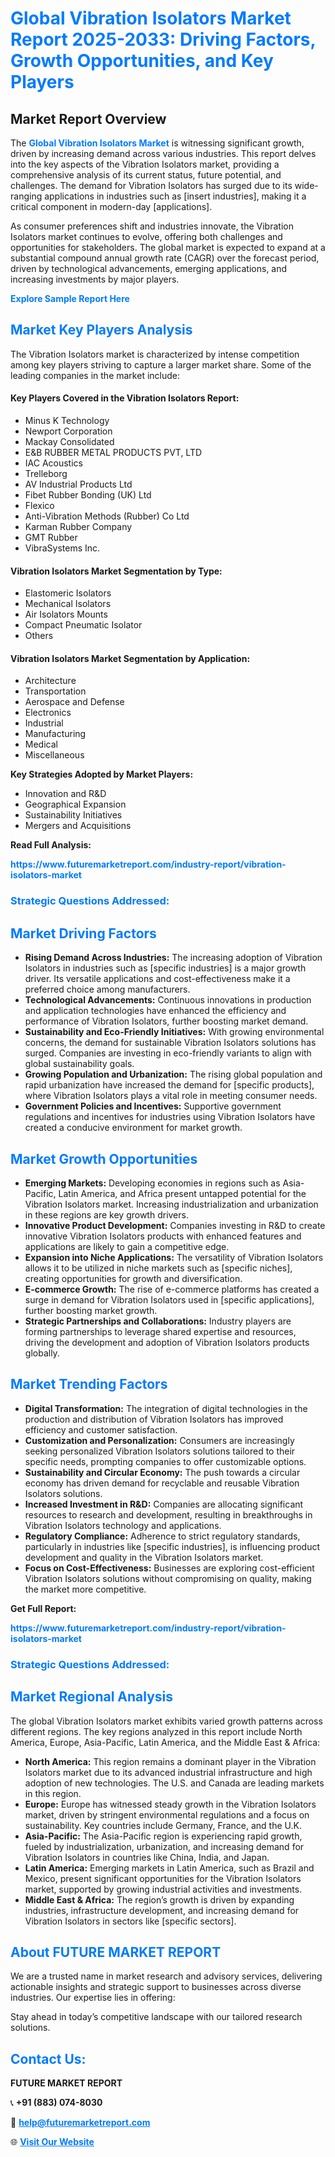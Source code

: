 <h1 style="color: #007BFF;">Global Vibration Isolators Market Report 2025-2033: Driving Factors, Growth Opportunities, and Key Players</h1>

<section id="overview">
<h2>Market Report Overview</h2>
<p>The <a href="https://www.futuremarketreport.com/industry-report/vibration-isolators-market" style="color: #007BFF; text-decoration: none;"><strong>Global Vibration Isolators Market</strong></a> is witnessing significant growth, driven by increasing demand across various industries. This report delves into the key aspects of the Vibration Isolators market, providing a comprehensive analysis of its current status, future potential, and challenges. The demand for Vibration Isolators has surged due to its wide-ranging applications in industries such as [insert industries], making it a critical component in modern-day [applications].</p>
<p>As consumer preferences shift and industries innovate, the Vibration Isolators market continues to evolve, offering both challenges and opportunities for stakeholders. The global market is expected to expand at a substantial compound annual growth rate (CAGR) over the forecast period, driven by technological advancements, emerging applications, and increasing investments by major players.</p>
</section>

<section id="overview">
<p><a href="https://www.futuremarketreport.com/request-sample/reportId=92049" style="color: #007BFF; text-decoration: none;"><strong>Explore Sample Report Here</strong></a></p>
</section>

<section id="key-players">
<h2 style="color: #007BFF;">Market Key Players Analysis</h2>
<p>The Vibration Isolators market is characterized by intense competition among key players striving to capture a larger market share. Some of the leading companies in the market include:</p>
<h4>Key Players Covered in the Vibration Isolators Report:</h4>
<ul><li>Minus K Technology</li><li>Newport Corporation</li><li>Mackay Consolidated</li><li>E&amp;B RUBBER METAL PRODUCTS PVT, LTD</li><li>IAC Acoustics</li><li>Trelleborg</li><li>AV Industrial Products Ltd</li><li>Fibet Rubber Bonding (UK) Ltd</li><li>Flexico</li><li>Anti-Vibration Methods (Rubber) Co Ltd</li><li>Karman Rubber Company</li><li>GMT Rubber</li><li>VibraSystems Inc.</li></ul>
<h4>Vibration Isolators Market Segmentation by Type:</h4>
<ul><li>Elastomeric Isolators</li><li>Mechanical Isolators</li><li>Air Isolators Mounts</li><li>Compact Pneumatic Isolator</li><li>Others</li></ul>

<h4>Vibration Isolators Market Segmentation by Application:</h4>
<ul><li>Architecture</li><li>Transportation</li><li>Aerospace and Defense</li><li>Electronics</li><li>Industrial</li><li>Manufacturing</li><li>Medical</li><li>Miscellaneous</li></ul>
<p><strong>Key Strategies Adopted by Market Players:</strong></p>
<ul>
<li>Innovation and R&D</li>
<li>Geographical Expansion</li>
<li>Sustainability Initiatives</li>
<li>Mergers and Acquisitions</li>
</ul>
</section>

<section>
<p><strong>Read Full Analysis: </strong></p><a href="https://www.futuremarketreport.com/industry-report/vibration-isolators-market" style="color: #007BFF; text-decoration: none;"><strong>https://www.futuremarketreport.com/industry-report/vibration-isolators-market</strong></a>
<h3 style="color: #007BFF;">Strategic Questions Addressed:</h3>
</section>

<section id="driving-factors">
<h2 style="color: #007BFF;">Market Driving Factors</h2>
<ul>
<li><strong>Rising Demand Across Industries:</strong> The increasing adoption of Vibration Isolators in industries such as [specific industries] is a major growth driver. Its versatile applications and cost-effectiveness make it a preferred choice among manufacturers.</li>
<li><strong>Technological Advancements:</strong> Continuous innovations in production and application technologies have enhanced the efficiency and performance of Vibration Isolators, further boosting market demand.</li>
<li><strong>Sustainability and Eco-Friendly Initiatives:</strong> With growing environmental concerns, the demand for sustainable Vibration Isolators solutions has surged. Companies are investing in eco-friendly variants to align with global sustainability goals.</li>
<li><strong>Growing Population and Urbanization:</strong> The rising global population and rapid urbanization have increased the demand for [specific products], where Vibration Isolators plays a vital role in meeting consumer needs.</li>
<li><strong>Government Policies and Incentives:</strong> Supportive government regulations and incentives for industries using Vibration Isolators have created a conducive environment for market growth.</li>
</ul>
</section>

<section id="growth-opportunities">
<h2 style="color: #007BFF;">Market Growth Opportunities</h2>
<ul>
<li><strong>Emerging Markets:</strong> Developing economies in regions such as Asia-Pacific, Latin America, and Africa present untapped potential for the Vibration Isolators market. Increasing industrialization and urbanization in these regions are key growth drivers.</li>
<li><strong>Innovative Product Development:</strong> Companies investing in R&D to create innovative Vibration Isolators products with enhanced features and applications are likely to gain a competitive edge.</li>
<li><strong>Expansion into Niche Applications:</strong> The versatility of Vibration Isolators allows it to be utilized in niche markets such as [specific niches], creating opportunities for growth and diversification.</li>
<li><strong>E-commerce Growth:</strong> The rise of e-commerce platforms has created a surge in demand for Vibration Isolators used in [specific applications], further boosting market growth.</li>
<li><strong>Strategic Partnerships and Collaborations:</strong> Industry players are forming partnerships to leverage shared expertise and resources, driving the development and adoption of Vibration Isolators products globally.</li>
</ul>
</section>

<section id="trending-factors">
<h2 style="color: #007BFF;">Market Trending Factors</h2>
<ul>
<li><strong>Digital Transformation:</strong> The integration of digital technologies in the production and distribution of Vibration Isolators has improved efficiency and customer satisfaction.</li>
<li><strong>Customization and Personalization:</strong> Consumers are increasingly seeking personalized Vibration Isolators solutions tailored to their specific needs, prompting companies to offer customizable options.</li>
<li><strong>Sustainability and Circular Economy:</strong> The push towards a circular economy has driven demand for recyclable and reusable Vibration Isolators solutions.</li>
<li><strong>Increased Investment in R&D:</strong> Companies are allocating significant resources to research and development, resulting in breakthroughs in Vibration Isolators technology and applications.</li>
<li><strong>Regulatory Compliance:</strong> Adherence to strict regulatory standards, particularly in industries like [specific industries], is influencing product development and quality in the Vibration Isolators market.</li>
<li><strong>Focus on Cost-Effectiveness:</strong> Businesses are exploring cost-efficient Vibration Isolators solutions without compromising on quality, making the market more competitive.</li>
</ul>
</section>

<section>
<p><strong>Get Full Report: </strong></p><a href="https://www.futuremarketreport.com/industry-report/vibration-isolators-market" style="color: #007BFF; text-decoration: none;"><strong>https://www.futuremarketreport.com/industry-report/vibration-isolators-market</strong></a>
<h3 style="color: #007BFF;">Strategic Questions Addressed:</h3>
</section>


<section id="regional-analysis">
<h2 style="color: #007BFF;">Market Regional Analysis</h2>
<p>The global Vibration Isolators market exhibits varied growth patterns across different regions. The key regions analyzed in this report include North America, Europe, Asia-Pacific, Latin America, and the Middle East & Africa:</p>
<ul>
<li><strong>North America:</strong> This region remains a dominant player in the Vibration Isolators market due to its advanced industrial infrastructure and high adoption of new technologies. The U.S. and Canada are leading markets in this region.</li>
<li><strong>Europe:</strong> Europe has witnessed steady growth in the Vibration Isolators market, driven by stringent environmental regulations and a focus on sustainability. Key countries include Germany, France, and the U.K.</li>
<li><strong>Asia-Pacific:</strong> The Asia-Pacific region is experiencing rapid growth, fueled by industrialization, urbanization, and increasing demand for Vibration Isolators in countries like China, India, and Japan.</li>
<li><strong>Latin America:</strong> Emerging markets in Latin America, such as Brazil and Mexico, present significant opportunities for the Vibration Isolators market, supported by growing industrial activities and investments.</li>
<li><strong>Middle East & Africa:</strong> The region’s growth is driven by expanding industries, infrastructure development, and increasing demand for Vibration Isolators in sectors like [specific sectors].</li>
</ul>
</section>

<footer>
<h2 style="color: #007BFF;">About FUTURE MARKET REPORT</h2>
<p>We are a trusted name in market research and advisory services, delivering actionable insights and strategic support to businesses across diverse industries. Our expertise lies in offering:</p>

<p>Stay ahead in today’s competitive landscape with our tailored research solutions.</p>

<h2 style="color: #007BFF;">Contact Us:</h2>
<p><strong>FUTURE MARKET REPORT</strong></p>
<p>📞 <strong>+91 (883) 074-8030</strong></p>
<p>📧 <strong><a href="mailto:help@futuremarketreport.com" style="color: #007BFF;">help@futuremarketreport.com</a></strong></p>
<p>🌐 <strong><a href="https://www.futuremarketreport.com/" style="color: #007BFF;">Visit Our Website</a></strong></p>
</footer>